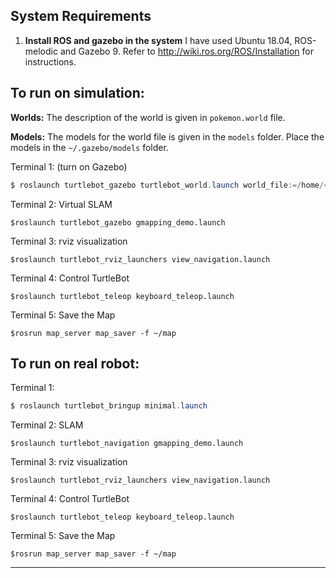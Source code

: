 
## System Requirements
1. **Install ROS and gazebo in the system**
	I have used Ubuntu 18.04, ROS-melodic and Gazebo 9. Refer to http://wiki.ros.org/ROS/Installation for instructions.

## To run on simulation:

**Worlds:**
The description of the world is given in `pokemon.world` file.

**Models:**
The models for the world file is given in the `models` folder. Place the models in the `~/.gazebo/models` folder.

Terminal 1: (turn on Gazebo)

```powershell
$ roslaunch turtlebot_gazebo turtlebot_world.launch world_file:=/home/<user_name>/catkin_ws/src/pokemon_maze/worlds/pokemon.world
```

Terminal 2: Virtual SLAM

```
$roslaunch turtlebot_gazebo gmapping_demo.launch
```

Terminal 3: rviz visualization

```
$roslaunch turtlebot_rviz_launchers view_navigation.launch
```

Terminal 4: Control TurtleBot

```
$roslaunch turtlebot_teleop keyboard_teleop.launch
```

Terminal 5: Save the Map

```
$rosrun map_server map_saver -f ~/map
```

## To run on real robot:

Terminal 1: 

```powershell
$ roslaunch turtlebot_bringup minimal.launch
```

Terminal 2: SLAM

```
$roslaunch turtlebot_navigation gmapping_demo.launch
```

Terminal 3: rviz visualization

```
$roslaunch turtlebot_rviz_launchers view_navigation.launch
```

Terminal 4: Control TurtleBot

```
$roslaunch turtlebot_teleop keyboard_teleop.launch
```

Terminal 5: Save the Map

```
$rosrun map_server map_saver -f ~/map
```

--------------------------------------------------------
